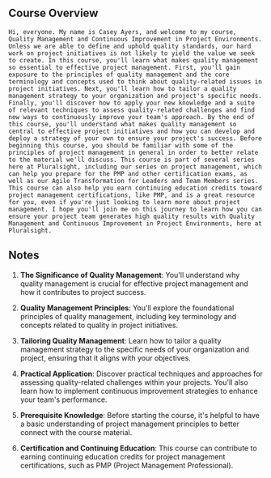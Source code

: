 ## Course Overview
```
Hi, everyone. My name is Casey Ayers, and welcome to my course, Quality Management and Continuous Improvement in Project Environments. Unless we are able to define and uphold quality standards, our hard work on project initiatives is not likely to yield the value we seek to create. In this course, you'll learn what makes quality management so essential to effective project management. First, you'll gain exposure to the principles of quality management and the core terminology and concepts used to think about quality‑related issues in project initiatives. Next, you'll learn how to tailor a quality management strategy to your organization and project's specific needs. Finally, you'll discover how to apply your new knowledge and a suite of relevant techniques to assess quality‑related challenges and find new ways to continuously improve your team's approach. By the end of this course, you'll understand what makes quality management so central to effective project initiatives and how you can develop and deploy a strategy of your own to ensure your project's success. Before beginning this course, you should be familiar with some of the principles of project management in general in order to better relate to the material we'll discuss. This course is part of several series here at Pluralsight, including our series on project management, which can help you prepare for the PMP and other certification exams, as well as our Agile Transformation for Leaders and Team Members series. This course can also help you earn continuing education credits toward project management certifications, like PMP, and is a great resource for you, even if you're just looking to learn more about project management. I hope you'll join me on this journey to learn how you can ensure your project team generates high quality results with Quality Management and Continuous Improvement in Project Environments, here at Pluralsight.
```

## Notes
1. **The Significance of Quality Management**: You'll understand why quality management is crucial for effective project management and how it contributes to project success.

2. **Quality Management Principles**: You'll explore the foundational principles of quality management, including key terminology and concepts related to quality in project initiatives.

3. **Tailoring Quality Management**: Learn how to tailor a quality management strategy to the specific needs of your organization and project, ensuring that it aligns with your objectives.

4. **Practical Application**: Discover practical techniques and approaches for assessing quality-related challenges within your projects. You'll also learn how to implement continuous improvement strategies to enhance your team's performance.

5. **Prerequisite Knowledge**: Before starting the course, it's helpful to have a basic understanding of project management principles to better connect with the course material.

6. **Certification and Continuing Education**: This course can contribute to earning continuing education credits for project management certifications, such as PMP (Project Management Professional).
